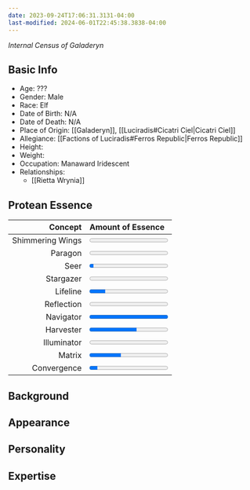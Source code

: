 ```yaml
---
date: 2023-09-24T17:06:31.3131-04:00
last-modified: 2024-06-01T22:45:38.3838-04:00
---
```

*Internal Census of Galaderyn*
## Basic Info
- Age: ???
- Gender: Male
- Race: Elf
- Date of Birth: N/A
- Date of Death: N/A
- Place of Origin: [[Galaderyn]], [[Luciradis#Cicatri Ciel|Cicatri Ciel]]
- Allegiance: [[Factions of Luciradis#Ferros Republic|Ferros Republic]]
- Height:
- Weight:
- Occupation: Manaward Iridescent
- Relationships:
	- [[Rietta Wrynia]]

## Protean Essence

|      **Concept** | **Amount of Essence**                       |
| ---------------: | :------------------------------------------ |
| Shimmering Wings | <progress value="0" max="100"></progress>   |
|          Paragon | <progress value="0" max="100"></progress>   |
|             Seer | <progress value="5" max="100"></progress>   |
|        Stargazer | <progress value="0" max="100"></progress>   |
|         Lifeline | <progress value="20" max="100"></progress>  |
|       Reflection | <progress value="0" max="100"></progress>   |
|        Navigator | <progress value="100" max="100"></progress> |
|        Harvester | <progress value="60" max="100"></progress>  |
|      Illuminator | <progress value="0" max="100"></progress>   |
|           Matrix | <progress value="40" max="100"></progress>  |
|      Convergence | <progress value="10" max="100"></progress>  |

## Background

## Appearance

## Personality

## Expertise